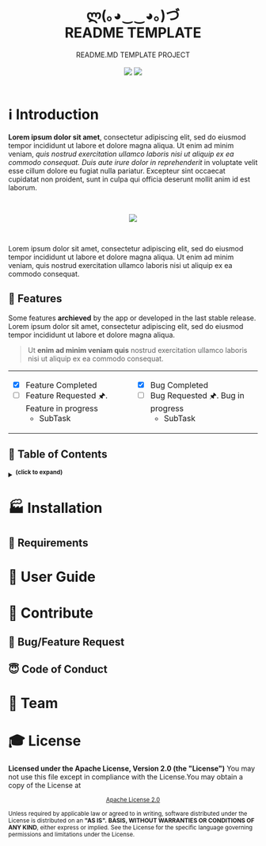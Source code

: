 <!-- HEADER -->
<header>
 <h1 align="center"><strong>ლ(｡◕‿‿◕｡)づ</strong><br/>README TEMPLATE</h1>
 <p align="center">README.MD TEMPLATE PROJECT<br/><br/>
  <!-- BADGET BUTTONS -->
  <img src="https://img.shields.io/badge/Status-Development-lightgray.svg?style=flat" />
  <img src="https://img.shields.io/badge/License-Apache_2.0-orange.svg?style=flat" />
 </p>
</header>

#  :information_source: Introduction   

<!-- INTRODUCTION & LAST NEWS -->
__Lorem ipsum dolor sit amet__, consectetur adipiscing elit, sed do eiusmod tempor incididunt ut labore et dolore magna aliqua.
Ut enim ad minim veniam, *quis nostrud exercitation ullamco laboris nisi ut aliquip ex ea commodo consequat.
 Duis aute irure dolor in reprehenderit* in voluptate velit esse cillum dolore eu fugiat nulla pariatur.
Excepteur sint occaecat cupidatat non proident, sunt in culpa qui officia deserunt mollit anim id est laborum.

<br/><p align="center"><img src="http://via.placeholder.com/500x300"></img></p><br/>

Lorem ipsum dolor sit amet, consectetur adipiscing elit, sed do eiusmod tempor incididunt ut labore et dolore magna aliqua.
Ut enim ad minim veniam, quis nostrud exercitation ullamco laboris nisi ut aliquip ex ea commodo consequat.


## :medal_sports: Features

<!-- FEATURES ARCHIEVED -->
Some features **archieved** by the app or developed in the last stable release. Lorem ipsum dolor sit amet, consectetur adipiscing elit, sed do eiusmod tempor incididunt ut labore et dolore magna aliqua.

>
>  Ut <b>enim ad minim veniam quis</b> nostrud exercitation ullamco laboris nisi ut aliquip ex ea commodo consequat.
>

<!-- FEATURES TABLES -->
<table align="center">
<tr width="800px" style="display:table-style;">
<td width="400px" align="left" style="display:cell-style;">

- [x] Feature Completed
- [ ] Feature Requested
🖈. Feature in progress
  - SubTask

</td>
<td width="400px" align="left">

- [x] Bug Completed
- [ ] Bug Requested
🖈. Bug in progress
  - SubTask

</td>
</tr>
</table>


<!-- TABLE OF CONTENTS -->

## :page_with_curl: Table of Contents

<details><summary><sup><strong>(click to expand)</strong></sup></summary><p>

###  Indice

- [Introduction](#-introduction)
  - [Features](#-features)
  - [Table of Contents](#-table-of-contents)
- [Installation](#-installation)
  - [Requirements](#-requirements)
  - [User Guide](#-user-guide)
- [Contribute](#-contribute)
  - [Bug/Feature Request](#-bug/feature-request)
  - [Code of Conduct](#code-of-conduct)
- [Team](#️-team)
- [License](#-license)
---

</p></details>

<!-- END TABLE OF CONTENTS -->

<!-- INSTALLATION  SECTION -->

# :factory: Installation

## :construction: Requirements

<!-- USERGUIDE -->

# :construction_worker:  User Guide

<!-- CONTRIBUTE -->

# :love_letter: Contribute

## :bug: Bug/Feature Request

## :innocent: Code of Conduct

<!-- TEAM -->

# :basketball: Team

<!-- LICENSE -->

# :mortar_board: License
**Licensed under the Apache License, Version 2.0 (the "License")**
You may not use this file except in compliance with the License.You may obtain a copy of the License at

<p align="center"><sub><a href="http://www.apache.org/licenses/LICENSE-2.0">Apache License 2.0</a></sub></p>

<sub>Unless required by applicable law or agreed to in writing, software distributed under the License is distributed on an **"AS IS".**
**BASIS, WITHOUT WARRANTIES OR CONDITIONS OF ANY KIND**, either express or implied.
See the License for the specific language governing permissions and limitations under the License.</sub>
